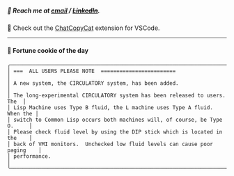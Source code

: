 ##### :calling: Reach me at **[email](mailto:johannes@stenmark.in)** ***/*** **[~~LinkedIn~~](https://www.linkedin.com/in/johannes-stenmark)**.
:feet: Check out the [ChatCopyCat](https://github.com/jstenmark/ChatCopyCat) extension for VSCode.

---
#### :cookie: Fortune cookie of the day
```smalltalk
╭────────────────────────────────────────────────────────────────────────────╮
│ ===  ALL USERS PLEASE NOTE  ========================                       │
│ A new system, the CIRCULATORY system, has been added.                      │
│ The long-experimental CIRCULATORY system has been released to users.  The  │
│ Lisp Machine uses Type B fluid, the L machine uses Type A fluid.  When the │
│ switch to Common Lisp occurs both machines will, of course, be Type O.     │
│ Please check fluid level by using the DIP stick which is located in the    │
│ back of VMI monitors.  Unchecked low fluid levels can cause poor paging    │
│ performance.                                                               │
╰────────────────────────────────────────────────────────────────────────────╯
```
